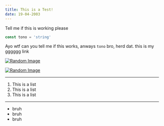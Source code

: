```yaml
---
title: This is a Test!
date: 19-04-2003
---
```


Tell me if this is working please

```javascript
const tono = 'string'
```

Ayo wtf can you tell me if this works, anways `tono` bro, herd dat. this is my [gggggg](google.com) link

[![Random Image](https://source.unsplash.com/random/400x200)](https://source.unsplash.com/random)

[![Random Image](https://source.unsplash.com/random/400x200)](https://source.unsplash.com/random)

---

1. This is a list
2. This is a list
3. This is a list

---

- bruh
- bruh
- bruh
